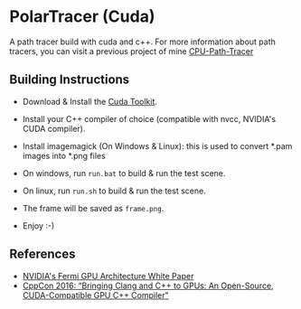 # PolarTracer (Cuda)

A path tracer build with cuda and c++. For more information about path tracers, you can visit a previous project of mine [CPU-Path-Tracer](https://github.com/PolarToCartesian/CPU-Path-Tracer)

## Building Instructions

+ Download & Install the [Cuda Toolkit](https://developer.nvidia.com/cuda-downloads).
+ Install your C++ compiler of choice (compatible with nvcc, NVIDIA's CUDA compiler).
+ Install imagemagick (On Windows & Linux): this is used to convert *.pam images into *.png files

+ On windows, run ```run.bat``` to build & run the test scene.
+ On linux, run ```run.sh``` to build & run the test scene.

+ The frame will be saved as ```frame.png```.

+ Enjoy :-)

## References

+ [NVIDIA's Fermi GPU Architecture White Paper](https://www.nvidia.fr/content/PDF/fermi_white_papers/NVIDIA_Fermi_Compute_Architecture_Whitepaper.pdf)
+ [CppCon 2016: “Bringing Clang and C++ to GPUs: An Open-Source, CUDA-Compatible GPU C++ Compiler"](https://www.youtube.com/watch?v=KHa-OSrZPGo)
